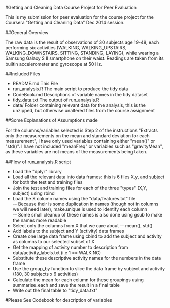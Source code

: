 #Getting and Cleaning Data Course Project for Peer Evaluation

This is my submission for peer evaluation for the course project for
the Coursera "Getting and Cleaning Data" Dec 2014 session.

##General Overview

The raw data is the result of observations of 30 subjects age 19-48,
each performing six activities (WALKING, WALKING_UPSTAIRS,
WALKING_DOWNSTAIRS, SITTING, STANDING, LAYING), while wearing a
Samsung Galaxy S II smartphone on their waist.  Readings are taken
from its builtin accelerometer and gyroscope at 50 Hz.


##Included Files  
- README.md		This File
- run_analysis.R	The main script to produce the tidy data  
- CodeBook.md  		Descriptions of variable names in the tidy dataset  
- tidy_data.txt		The output of run_analysis.R
- data/			Folder containing relevant data for the analysis, this is the unzipped, but otherwise unaltered files from the course assignment
	
##Some Explanations of Assumptions made

For the columns/variables selected is Step 2 of the instructions
"Extracts only the measurements on the mean and standard deviation for
each measurement", I have only used variables containing either
"mean()" or "std()".  I have not included "meanFreq" or variables such
as "gravityMean", as these variables are not means of the measurements
being taken.

##Flow of run_analysis.R script
- Load the "dplyr" library
- Load all the relevant data into data frames: this is 6 files X,y, and subject for both the test and training files
- Join the test and training files for each of the three "types" (X,Y, subject) using rbind
- Load the X column names using the "data/features.txt" file  
-- Because their is some duplication in names (though not in columns we will need later), make.unique is used to identify each column   
-- Some small cleanup of these names is also done using gsub to make the names more readable  
- Select only the columns from X that we care about -- mean(), std()
- Add labels to the subject and Y (activity) data frames
- Create one large data frame using cbind to add the subject and activity as columns to our selected subset of X
- Get the mapping of activity number to description from data/activity_labels.txt (i.e 1 == WALKING)
- Substitute these descriptive activity names for the numbers in the data frame
- Use the group_by function to slice the data frame by subject and activity (180, 30 subjects x 6 activities)
- Calculate the mean for each column for these groupings using summarise_each and save the result in a final table
- Write out the final table to "tidy_data.txt"

#Please See Codebook for description of variables
